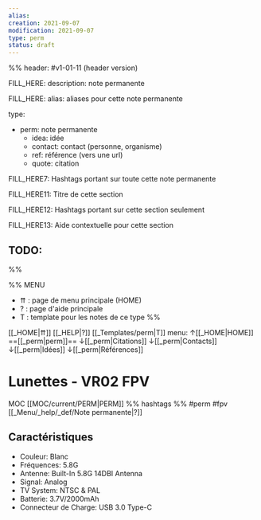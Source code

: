 ```yaml
---
alias:
creation: 2021-09-07
modification: 2021-09-07
type: perm
status: draft
---
```


%%
header: #v1-01-11 (header version)

FILL_HERE:
description: note permanente

FILL_HERE:
alias: aliases pour cette note permanente

type:
- perm: note permanente
  - idea: idée
  - contact: contact (personne, organisme)
  - ref: référence (vers une url)
  - quote: citation

FILL_HERE7:
Hashtags portant sur toute cette note permanente

FILL_HERE11:
Titre de cette section

FILL_HERE12:
Hashtags portant sur cette section seulement

FILL_HERE13:
Aide contextuelle pour cette section

TODO:
- 
%%

%% MENU
- ⇈ : page de menu principale (HOME)
- ? : page d'aide principale
- T : template pour les notes de ce type
%%

[[_HOME|⇈]] [[_HELP|?]] [[_Templates/perm|T]] menu: ↑[[_HOME|HOME]] ==[[_perm|perm]]== ↓[[_perm|Citations]] ↓[[_perm|Contacts]] ↓[[_perm|Idées]] ↓[[_perm|Références]]

# Lunettes - VR02 FPV
MOC [[MOC/current/PERM|PERM]] %% hashtags %% #perm #fpv [[_Menu/_help/_def/Note permanente|?]]

## Caractéristiques

-   Couleur: Blanc
-   Fréquences: 5.8G
-   Antenne: Built-In 5.8G 14DBI Antenna
-   Signal: Analog
-   TV System: NTSC & PAL
-   Batterie: 3.7V/2000mAh
-   Connecteur de Charge: USB 3.0 Type-C